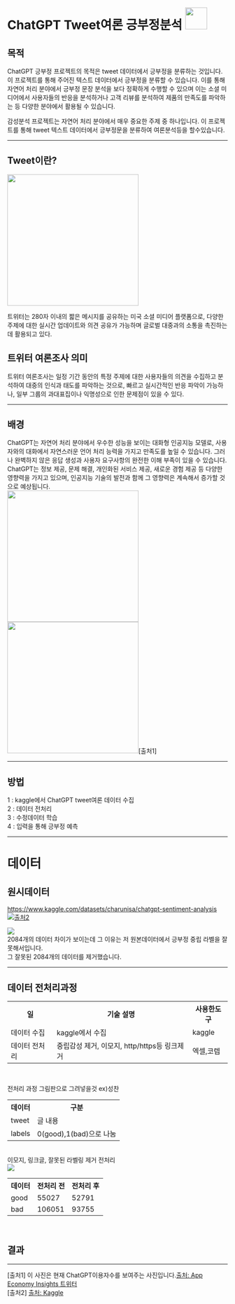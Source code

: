 # ChatGPT Tweet여론 긍부정분석 <img src =https://www.emoji.co.uk/files/emoji-one/animals-nature-emoji-one/1474-bird.png width="50" height="50">


## 목적
ChatGPT 긍부정 프로젝트의 목적은 tweet 데이터에서 긍부정을 분류하는 것입니다. 이 프로젝트를 통해 주어진 텍스트 데이터에서 긍부정을 분류할 수 있습니다. 이를 통해 자연어 처리 분야에서 긍부정 문장 분석을 보다 정확하게 수행할 수 있으며 이는 소셜 미디어에서 사용자들의 반응을 분석하거나 고객 리뷰를 분석하여 제품의 만족도를 파악하는 등 다양한 분야에서 활용될 수 있습니다.<br>

감성분석 프로젝트는 자연어 처리 분야에서 매우 중요한 주제 중 하나입니다. 이 프로젝트를 통해 tweet 텍스트 데이터에서 긍부정문을 분류하여 여론분석등을 할수있습니다.

<hr>

## Tweet이란?

<img src =https://user-images.githubusercontent.com/79897862/235725974-8031eb61-13dd-403f-9073-15529ad905af.jpg width="300" height="300">

트위터는 280자 이내의 짧은 메시지를 공유하는 미국 소셜 미디어 플랫폼으로, 다양한 주제에 대한 실시간 업데이트와 의견 공유가 가능하며 글로벌 대중과의 소통을 촉진하는데 활용되고 있다.


## 트위터 여론조사 의미
트위터 여론조사는 일정 기간 동안의 특정 주제에 대한 사용자들의 의견을 수집하고 분석하여 대중의 인식과 태도를 파악하는 것으로, 빠르고 실시간적인 반응 파악이 가능하나, 일부 그룹의 과대표집이나 익명성으로 인한 문제점이 있을 수 있다.
<hr>

## 배경 
ChatGPT는 자연어 처리 분야에서 우수한 성능을 보이는 대화형 인공지능 모델로, 사용자와의 대화에서 자연스러운 언어 처리 능력을 가지고 만족도를 높일 수 있습니다. 그러나 완벽하지 않은 응답 생성과 사용자 요구사항의 완전한 이해 부족이 있을 수 있습니다. ChatGPT는 정보 제공, 문제 해결, 개인화된 서비스 제공, 새로운 경험 제공 등 다양한 영향력을 가지고 있으며, 인공지능 기술의 발전과 함께 그 영향력은 계속해서 증가할 것으로 예상됩니다.<br>
<img src = https://github.com/seonggegun/chatgpt-/assets/79897862/6c590748-9596-4662-aa5d-32052e1a1d67 width="300" height="300">
<img src = https://user-images.githubusercontent.com/79897862/232948648-5797ee6e-9fde-4b28-bf5a-b000826cab6d.jpg width="300" height="300">[출처1]

<hr>

## 방법 
1 : kaggle에서 ChatGPT tweet여론 데이터 수집<br>
2 : 데이터 전처리<br>
3 : 수정데이터 학습<br>
4 : 입력을 통해 긍부정 예측<br>
<hr>

# 데이터

## 원시데이터
https://www.kaggle.com/datasets/charunisa/chatgpt-sentiment-analysis <br>
<img src= "https://github.com/seonggegun/chatgpt-/assets/79897862/5e65bc7f-c10e-4e17-bcc2-2f5484abbf72">[출처2](#출처2)<br>

<img src=https://github.com/seonggegun/chatgpt-/assets/79897862/1eef6de5-a245-4f1d-9076-554219990a0a><br>
2084개의 데이터 차이가 보이는데 그 이유는 저 원본데이터에서 긍부정 중립 라벨을 잘못해서입니다.<br> 그 잘못된 2084개의 데이터를 제거했습니다.

<hr>

## 데이터 전처리과정
<table style="width:100%">
  <tr>
    <th>일</th>
    <th>기술 설명</th> 
    <th>사용한도구</th>
  </tr>
  <tr>
    <td>데이터 수집</td>
    <td>kaggle에서 수집 </td>
    <td>kaggle</td>
  </tr>
  <tr>
    <td>데이터 전처리</td>
    <td>중립감성 제거, 이모지, http/https등 링크제거</td>
    <td>엑셀,코렙</td>
</table><br>

전처리 과정 그림판으로 그려넣을것 ex)성찬

<table style="width:100%">
  <tr>
    <th>데이터</th>
    <th>구분</th> 
  </tr>
  <tr>
    <td>tweet</td>
    <td>글 내용 </td>
  </tr>
  <tr>
    <td>labels</td>
    <td>0(good),1(bad)으로 나눔</td>
</table><br>
이모지, 링크글, 잘못된 라벨링 제거 전처리<br>
<img src = https://github.com/seonggegun/chatgpt-/assets/79897862/d9fa101f-f76b-49ec-aa2f-49c8d102ae36>


<table style="width:100%">
  
  <tr>
    <th>데이터</th>
    <th>전처리 전</th> 
    <th>전처리 후</th>
  </tr>
  <tr>
    <td>good</td>
    <td>55027 </td>
    <td>52791</td>
  </tr>
  <tr>
    <td>bad</td>
    <td>106051</td>
    <td>93755</td>
</table><br>

## 결과

<hr>

[출처1] 이 사진은 현재 ChatGPT이용자수를 보여주는 사진입니다.<a href="https://twitter.com/EconomyApp/status/1622029832099082241">출처: App Economy Insights 트위터</a> <br>
[출처2] <a href="https://www.kaggle.com/datasets/charunisa/chatgpt-sentiment-analysis">출처: Kaggle </a> <br>
